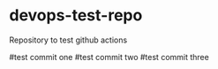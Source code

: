 # devops-test-repo

Repository to test github actions


#test commit one
#test commit two
#test commit three
